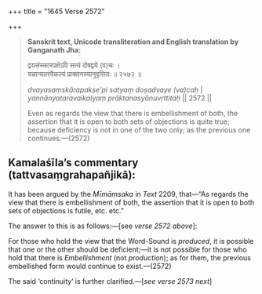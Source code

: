 +++
title = "1645 Verse 2572"

+++
> **Sanskrit text, Unicode transliteration and English translation by Ganganath Jha:** 
>
> द्वयसंस्कारपक्षेऽपि सत्यं दोषद्वये (व)चः ।  
> यन्नान्यतरवैकल्यं प्राक्तनस्यानुवृत्तितः ॥ २५७२ ॥ 
>
> *dvayasaṃskārapakṣe'pi satyaṃ doṣadvaye (va)caḥ* \|  
> *yannānyataravaikalyaṃ prāktanasyānuvṛttitaḥ* \|\| 2572 \|\| 
>
> Even as regards the view that there is embellishment of both, the assertion that it is open to both sets of objections is quite true; because deficiency is not in one of the two only; as the previous one continues.—(2572)



## Kamalaśīla’s commentary (tattvasaṃgrahapañjikā):

It has been argued by the *Mīmāṃsaka* in *Text* 2209, that—“As regards the view that there is embellishment of both, the assertion that it is open to both sets of objections is futile, etc. etc.”

The answer to this is as follows:—[see *verse 2572 above*]:

For those who hold the view that the Word-Sound is *produced*, it is possible that one or the other should be deficient;—it is not possible for those who hold that there is *Embellishment* (not *production*); as for them, the previous embellished form would continue to exist.—(2572)

The said ‘continuity’ is further clarified.—[*see verse 2573 next*]


